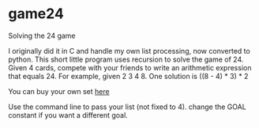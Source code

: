 # game24
Solving the 24 game

I originally did it in C and handle my own list processing, now converted to python.
This short little program uses recursion to solve the game of 24. Given 4 cards, compete with your friends to write an arithmetic expression that equals 24.
For example, given 2 3 4 8. One solution is ((8  - 4)  * 3)  * 2 

You can buy your own set [here](https://www.amazon.com/24-Game-Single-Digit-cards/dp/B002AODZFQ/ref=sr_1_2)

Use the command line to pass your list (not fixed to 4). change the GOAL constant if you want a different goal.
